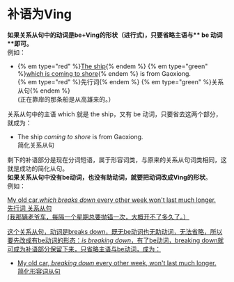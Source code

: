 # 补语为Ving

<b>如果**关系从句中的动词是be+Ving的形状（进行式)**，只要**省略主语**与** be 动词**即可。</b>  
例如：
- {% em type="red" %}<u>The ship</u>{% endem %} {% em type="green" %}<u>which is coming to shore</u>{% endem %} is from Gaoxiong.  
{% em type="red" %}先行词{% endem %} {% em type="green" %}关系从句{% endem %}  
(正在靠岸的那条船是从高雄来的。）  

关系从句中的主语 which 就是 the ship，又有 be 动词，只要省去这两个部分，就成为：  

- The ship <em>coming to shore</em> is from Gaoxiong.  
简化关系从句  

剩下的补语部分是现在分词短语，属于形容词类，与原来的关系从句词类相同，这就是成功的简化从句。  
**如果关系从句中没有be动词，也没有助动词，就要把动词改成Ving的形状**。  
例如：  
>  <u>
My old car,<em>which breaks down</em> every other week,won't last much longer.  
先行词 关系从句  
(我那辆老爷车，每隔一个星期总要抛锚一次，大概开不了多久了。）  

这个关系从句，动词是breaks down，既无be动词也无助动词，无法省略，所以要先改成有be动词的形态：<em>is breaking down</em>，有了be动词，breaking down就可成为补语部分保留下来，只省略主语与be动词，成为：
  
  - My old car, <em>breaking down</em> every other week, won't last much longer.  
简化形容词从句